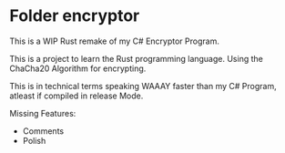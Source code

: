 # Folder encryptor

This is a WIP Rust remake of my C# Encryptor Program.

This is a project to learn the Rust programming language. Using the ChaCha20 Algorithm for encrypting.

This is in technical terms speaking WAAAY faster than my C# Program, atleast if compiled in release Mode.

Missing Features:
- Comments
- Polish
